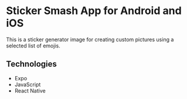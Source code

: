 # Sticker Smash App for Android and iOS

This is a sticker generator image for creating custom pictures using a selected list of emojis.

## Technologies

- Expo
- JavaScript
- React Native
